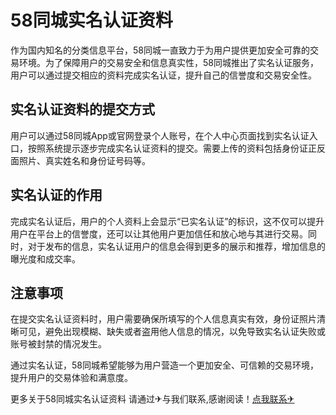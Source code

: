 # 58同城实名认证资料

作为国内知名的分类信息平台，58同城一直致力于为用户提供更加安全可靠的交易环境。为了保障用户的交易安全和信息真实性，58同城推出了实名认证服务，用户可以通过提交相应的资料完成实名认证，提升自己的信誉度和交易安全性。

## 实名认证资料的提交方式

用户可以通过58同城App或官网登录个人账号，在个人中心页面找到实名认证入口，按照系统提示逐步完成实名认证资料的提交。需要上传的资料包括身份证正反面照片、真实姓名和身份证号码等。

## 实名认证的作用

完成实名认证后，用户的个人资料上会显示“已实名认证”的标识，这不仅可以提升用户在平台上的信誉度，还可以让其他用户更加信任和放心地与其进行交易。同时，对于发布的信息，实名认证用户的信息会得到更多的展示和推荐，增加信息的曝光度和成交率。

## 注意事项

在提交实名认证资料时，用户需要确保所填写的个人信息真实有效，身份证照片清晰可见，避免出现模糊、缺失或者盗用他人信息的情况，以免导致实名认证失败或账号被封禁的情况发生。

通过实名认证，58同城希望能够为用户营造一个更加安全、可信赖的交易环境，提升用户的交易体验和满意度。

更多关于58同城实名认证资料 请通过✈与我们联系,感谢阅读！[点我联系✈](https://dev.G208.com)